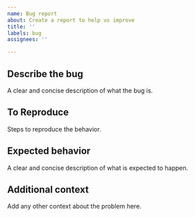 ```yaml
---
name: Bug report
about: Create a report to help us improve
title: ''
labels: bug
assignees: ''

---
```


## Describe the bug
A clear and concise description of what the bug is.

## To Reproduce
Steps to reproduce the behavior.

## Expected behavior
A clear and concise description of what is expected to happen.

## Additional context
Add any other context about the problem here.
